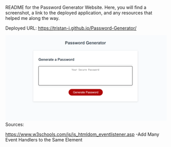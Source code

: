 README for the Password Generator Website. Here, you will find a screenshot, a link to the deployed application, and any resources that helped me along the way.

Deployed URL: 
https://tristan-i.github.io/Password-Generator/

![Deployed image](Assets/photo-of-deployed.png)
Sources:

https://www.w3schools.com/js/js_htmldom_eventlistener.asp 
-Add Many Event Handlers to the Same Element


